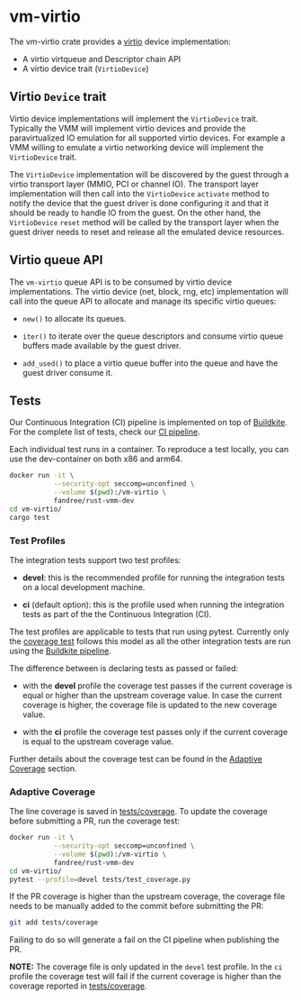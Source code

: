 # vm-virtio

The vm-virtio crate provides a [virtio](https://www.oasis-open.org/committees/tc_home.php?wg_abbrev=virtio)
device implementation:

* A virtio virtqueue and Descriptor chain API
* A virtio device trait (`VirtioDevice`)

## Virtio `Device` trait

Virtio device implementations will implement the `VirtioDevice` trait.
Typically the VMM will implement virtio devices and provide the paravirtualized
IO emulation for all supported virtio devices. For example a VMM willing to emulate
a virtio networking device will implement the `VirtioDevice` trait.

The `VirtioDevice` implementation will be discovered by the guest through a virtio
transport layer (MMIO, PCI or channel IO). The transport layer implementation will
then call into the `VirtioDevice` `activate` method to notify the device that the
guest driver is done configuring it and that it should be ready to handle IO from
the guest.
On the other hand, the `VirtioDevice` `reset` method will be called by the transport
layer when the guest driver needs to reset and release all the emulated device resources.

## Virtio queue API

The `vm-virtio` queue API is to be consumed by virtio device implementations.
The virtio device (net, block, rng, etc) implementation will call into the
queue API to allocate and manage its specific virtio queues:

* `new()` to allocate its queues.

* `iter()` to iterate over the queue descriptors and consume virtio queue
  buffers made available by the guest driver.

* `add_used()` to place a virtio queue buffer into the queue and have the
  guest driver consume it.

## Tests

Our Continuous Integration (CI) pipeline is implemented on top of
[Buildkite](https://buildkite.com/).
For the complete list of tests, check our
[CI pipeline](https://buildkite.com/rust-vmm/vm-virtio-ci).

Each individual test runs in a container. To reproduce a test locally, you can
use the dev-container on both x86 and arm64.

```bash
docker run -it \
           --security-opt seccomp=unconfined \
           --volume $(pwd):/vm-virtio \
           fandree/rust-vmm-dev
cd vm-virtio/
cargo test
```

### Test Profiles

The integration tests support two test profiles:

* **devel**: this is the recommended profile for running the integration tests
  on a local development machine.

* **ci** (default option): this is the profile used when running the
  integration tests as part of the the Continuous Integration (CI).

The test profiles are applicable to tests that run using pytest. Currently only
the [coverage test](tests/test_coverage.py) follows this model as all the other
integration tests are run using the
[Buildkite pipeline](https://buildkite.com/rust-vmm/vm-virtio-ci).

The difference between is declaring tests as passed or failed:

* with the **devel** profile the coverage test passes if the current coverage
  is equal or higher than the upstream coverage value. In case the current
  coverage is higher, the coverage file is updated to the new coverage value.

* with the **ci** profile the coverage test passes only if the current coverage
  is equal to the upstream coverage value.

Further details about the coverage test can be found in the
[Adaptive Coverage](#adaptive-coverage) section.

### Adaptive Coverage

The line coverage is saved in [tests/coverage](tests/coverage). To update the
coverage before submitting a PR, run the coverage test:

```bash
docker run -it \
           --security-opt seccomp=unconfined \
           --volume $(pwd):/vm-virtio \
           fandree/rust-vmm-dev
cd vm-virtio/
pytest --profile=devel tests/test_coverage.py
```

If the PR coverage is higher than the upstream coverage, the coverage file
needs to be manually added to the commit before submitting the PR:

```bash
git add tests/coverage
```

Failing to do so will generate a fail on the CI pipeline when publishing the
PR.

**NOTE:** The coverage file is only updated in the `devel` test profile. In
the `ci` profile the coverage test will fail if the current coverage is higher
than the coverage reported in [tests/coverage](tests/coverage).
